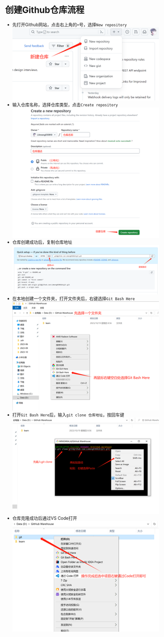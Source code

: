 # 创建Github仓库流程
  - 先打开Github网站，点击右上角的`+`号，选择`New repository`
  ![图片说明](images/新建仓库(1).jpg)
  - 输入仓库名称，选择仓库类型，点击`Create repository`
  ![图片说明](images/创建仓库(2).jpg)
  - 仓库创建成功后，复制仓库地址
  ![图片说明](images/创建仓库(3).jpg)
  - 在本地创建一个文件夹，打开文件夹后，右键选择`Git Bash Here`
  ![图片说明](images/打开仓库(1).jpg)
  - 打开`Git Bash Here`后，输入`git clone 仓库地址`，按回车键
  ![图片说明](images/打开仓库(2).jpg)
  - 仓库克隆成功后通过VS Code打开
  ![图片说明](images/打开仓库(3).jpg)